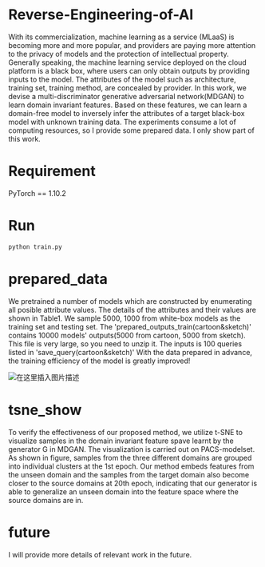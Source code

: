 # Reverse-Engineering-of-AI
With its commercialization, machine learning as a service (MLaaS) is becoming more and more popular, and providers are paying more attention to the privacy of models and the protection of intellectual property. Generally speaking, the machine learning service deployed on the cloud platform is a black box, where users can only obtain outputs by providing inputs to the model. The attributes of the model such as architecture, training set, training method, are concealed by provider. In this work, we devise a multi-discriminator generative adversarial network(MDGAN) to learn domain invariant features. Based on these features, we can learn a domain-free model to inversely infer the attributes of a target black-box model with unknown training data. The experiments consume a lot of computing resources, so I provide some prepared data. I only show part of this work.

# Requirement
PyTorch == 1.10.2

# Run
```python
python train.py
```

# prepared_data
We pretrained a number of models which are constructed by enumerating all posible attribute values. The details of the attributes and their values are shown in Table1. We sample 5000, 1000 from white-box models as the training set and testing set. 
The 'prepared_outputs_train(cartoon&sketch)' contains 10000 models' outputs(5000 from cartoon, 5000 from sketch). This file is very large, so you need to unzip it.
The inputs is 100 queries listed in 'save_query(cartoon&sketch)'
With the data prepared in advance, the training efficiency of the model is greatly improved!


![在这里插入图片描述](https://img-blog.csdnimg.cn/09d6adbbc16e4aaeadd44b30525cfe4c.jpeg#pic_center)

# tsne_show
To verify the effectiveness of our proposed method, we utilize t-SNE to visualize samples in the domain invariant feature spave learnt by the generator G in MDGAN. The visualization is carried out on PACS-modelset. As shown in figure, samples from the three different domains are grouped into individual clusters at the 1st epoch. Our method embeds features from the unseen domain and the samples from the target domain also become closer to the source domains at 20th epoch, indicating that our generator is able to generalize an unseen domain into the feature space where the source domains are in.

# future
I will provide more details of relevant work in the future.
